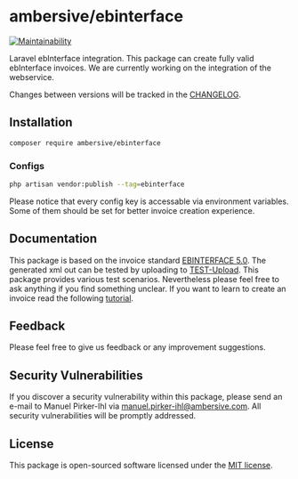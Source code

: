 # ambersive/ebinterface

[![Maintainability](https://api.codeclimate.com/v1/badges/979720a6c6bec2f5237b/maintainability)](https://codeclimate.com/github/AMBERSIVE/laravel-ebinterface/maintainability)

Laravel ebInterface integration. This package can create fully valid ebInterface invoices. We are currently working on the integration of the webservice.

Changes between versions will be tracked in the [CHANGELOG](CHANGELOG.md).

## Installation

```bash
composer require ambersive/ebinterface
```

### Configs

```bash
php artisan vendor:publish --tag=ebinterface
```

Please notice that every config key is accessable via environment variables. Some of them should be set for better invoice creation experience.

## Documentation
This package is based on the invoice standard [EBINTERFACE 5.0](https://www.wko.at/service/netzwerke/ebInvoice_5p0.pdf).
The generated xml out can be tested by uploading to [TEST-Upload](https://test.erechnung.gv.at/erb?p=tec_test_upload&locale=de_AT). This package provides various test scenarios. Nevertheless please feel free to ask anything if you find something unclear.
If you want to learn to create an invoice read the following [tutorial](docs/tutorial.md).

## Feedback

Please feel free to give us feedback or any improvement suggestions.

## Security Vulnerabilities

If you discover a security vulnerability within this package, please send an e-mail to Manuel Pirker-Ihl via [manuel.pirker-ihl@ambersive.com](mailto:manuel.pirker-ihl@ambersive.com). All security vulnerabilities will be promptly addressed.

## License

This package is open-sourced software licensed under the [MIT license](https://opensource.org/licenses/MIT).

